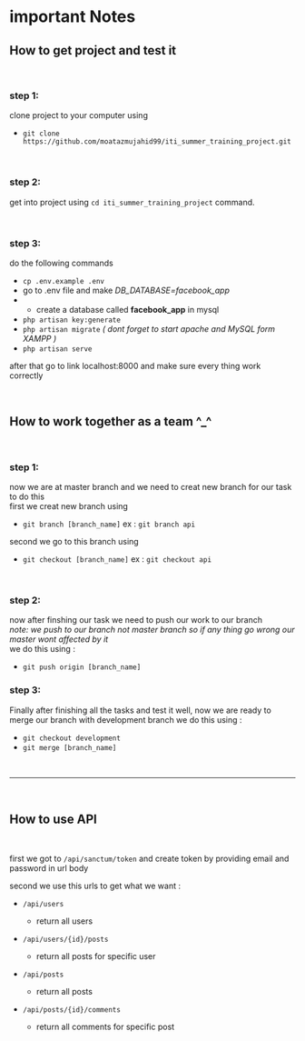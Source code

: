 # important Notes

## How to get project and test it

<br> 

### step 1:
clone project to your computer using

- `git clone https://github.com/moatazmujahid99/iti_summer_training_project.git`

<br>

### step 2:
get into project using  `cd iti_summer_training_project` command.

<br>

### step 3:
do the following commands <br>
- `cp .env.example .env` <br>
- go to .env file and make *DB_DATABASE=facebook_app* <br>
- - create a database called **facebook_app** in mysql
- `php artisan key:generate` <br>
- `php artisan migrate` *( dont forget to start apache and MySQL form XAMPP )* <br>
- `php artisan serve` <br>

after that go to link localhost:8000 and make sure every thing work correctly

<br>

## How to work together as a team ^_^

<br>

### step 1:
now we are at master branch and we need to creat new branch for our task to do this <br> 
first we creat new branch using <br>
- `git branch [branch_name]` ex : `git branch api` <br>
  
second we go to this branch using <br>
- `git checkout [branch_name]` ex : `git checkout api`

<br>

### step 2:
now after finshing our task we need to push our work to our branch <br>
*note: we push to our branch not master branch so if any thing go wrong our master wont affected by it* <br>
we do this using :
- `git push origin [branch_name]`

### step 3:
Finally after finishing all the tasks and test it well, now we are ready to merge our branch with development branch 
we do this using :
- `git checkout development`
- `git merge [branch_name]`

<br>

---

<br>

## How to use API

<br>

first we got to `/api/sanctum/token` and create token by providing email and password in url body 

second we use this urls to get what we want :


- `/api/users`
  - return all users

- `/api/users/{id}/posts`
  - return all posts for specific user
  
- `/api/posts`
  - return all posts

- `/api/posts/{id}/comments`
  - return all comments for specific post

